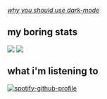 [*why you should use dark-mode*](https://www.youtube.com/watch?v=xvFZjo5PgG0#gh-light-mode-only)

## my boring stats

<a href="https://github.com/Erix0815?tab=repositories">
  <img align="top" src="https://github-readme-stats.vercel.app/api?username=Erix0815&show_icons=true&rank_icon=github&include_all_commits=true&icon_color=0f0&title_color=0f0&hide_border=true&bg_color=0000&theme=dark"/></a>
<a href="https://github.com/Erix0815?tab=repositories">
  <img align="top" src="https://github-readme-stats.vercel.app/api/top-langs?username=Erix0815&layout=donut&title_color=0f0&hide_border=true&bg_color=0000&theme=dark"/></a>

## what i'm listening to

[![spotify-github-profile](https://spotify-github-profile.kittinanx.com/api/view?uid=4fssq6j0g02lwljnwzp4iqumd&cover_image=true&theme=novatorem&show_offline=false&background_color=121212&interchange=false&bar_color=00ff00&bar_color_cover=false)](https://spotify-github-profile.kittinanx.com/api/view?uid=4fssq6j0g02lwljnwzp4iqumd&redirect=true)
